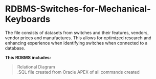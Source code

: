 # RDBMS-Switches-for-Mechanical-Keyboards

The file consists of datasets from switches and their features, vendors, vendor prices and manufactures.
This allows for optimized research and enhancing experience when identifying switches when connected to a database.

**This RDBMS includes:**
> Relational Diagram <br />
> .SQL file created from Oracle APEX of all commands created
